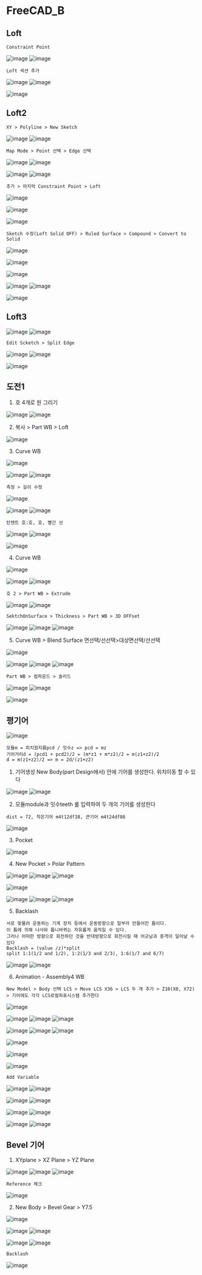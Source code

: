 FreeCAD_B
===========



Loft
------

`Constraint Point`

![image](https://user-images.githubusercontent.com/30430227/182529068-8890587b-2ba7-42db-a8fa-19fc0c2c9c55.png)
![image](https://user-images.githubusercontent.com/30430227/182529085-ada01dbb-8552-4ab8-ab0f-280ca1fb42ed.png)


`Loft 섹션 추가`

![image](https://user-images.githubusercontent.com/30430227/182529211-7c39eec4-bce3-46b1-953e-5d20ee2f129f.png)
![image](https://user-images.githubusercontent.com/30430227/182529243-81ae209b-36cd-4e29-8cb7-75907c56df04.png)

![image](https://user-images.githubusercontent.com/30430227/182529272-a4cad9c5-1a98-4129-8ccc-04dadedaaed3.png)


Loft2
---------

`XY > Polyline > New Sketch`

![image](https://user-images.githubusercontent.com/30430227/182529716-eed4b492-f345-411c-898a-22b746861584.png)
![image](https://user-images.githubusercontent.com/30430227/182530003-e29230eb-26c9-4cd6-9727-fb2387faaafa.png)

`Map Mode > Point 선택 > Edge 선택`

![image](https://user-images.githubusercontent.com/30430227/182530134-75e747fc-3cf2-47f8-a7bf-9a5b5fe10435.png)
![image](https://user-images.githubusercontent.com/30430227/182530219-3158b59b-e62c-467d-a94e-f3666229c3a4.png)

![image](https://user-images.githubusercontent.com/30430227/182530370-ee3c25bb-49b0-46fd-b6d6-ee90f263cfd5.png)
![image](https://user-images.githubusercontent.com/30430227/182530391-bc3dea8a-0209-4314-8988-0f0aaa2bd9ab.png)

`추가 > 마지막 Constraint Point > Loft`

![image](https://user-images.githubusercontent.com/30430227/182530790-e37b542e-53d5-452b-9453-ba05b04b90ea.png)

![image](https://user-images.githubusercontent.com/30430227/182531289-b852a5ba-437f-484f-95ee-adf7a932c693.png)

![image](https://user-images.githubusercontent.com/30430227/182531411-33ab520e-b375-43c2-9e3b-fc905ef498c2.png)


`Sketch 수정(Loft Solid OFF) > Ruled Surface > Compound > Convert to Solid`

![image](https://user-images.githubusercontent.com/30430227/182531473-ea9dcfa3-ef41-4b09-b87a-2b46f84f4c56.png)

![image](https://user-images.githubusercontent.com/30430227/182531949-fcac0360-da87-4914-bd1f-53f29a198d49.png)

![image](https://user-images.githubusercontent.com/30430227/182531619-cb368777-e3a9-40c4-a6f1-fbe5bb11a53a.png)

![image](https://user-images.githubusercontent.com/30430227/182532059-fd761963-ecf0-4e6c-b8d9-9ce496e5fa74.png)
![image](https://user-images.githubusercontent.com/30430227/182532084-96e61cd6-84b5-4307-a4fb-38b2921b9766.png)

![image](https://user-images.githubusercontent.com/30430227/182532222-0d79f901-58da-40c3-9ca4-faff11a4113f.png)



Loft3
-------

![image](https://user-images.githubusercontent.com/30430227/182532411-2dddfe41-2b26-4d14-9ff1-4c6a009e9864.png)
![image](https://user-images.githubusercontent.com/30430227/182532444-30172a38-78d6-4a59-8104-c7467cbe528a.png)


`Edit Scketch > Split Edge`

![image](https://user-images.githubusercontent.com/30430227/182532694-aedc720c-fedc-4981-95cb-cfd0fc1ed38d.png)
![image](https://user-images.githubusercontent.com/30430227/182532755-576c5537-d968-4fb6-8cf7-13f13bbdbac1.png)

![image](https://user-images.githubusercontent.com/30430227/182532778-289e7190-9c04-4df5-8511-ba556d294449.png)



도전1
------

1. 호 4개로 원 그리기

![image](https://user-images.githubusercontent.com/30430227/183540010-991cd999-1057-4591-baf2-51c3a275abe1.png)
![image](https://user-images.githubusercontent.com/30430227/183540044-dea3fe7d-e688-469d-95c1-c502eea33e73.png)


2. 복사 > Part WB > Loft

![image](https://user-images.githubusercontent.com/30430227/183540223-7740d12d-305f-41ae-b93d-dda0fd3593f4.png)


3. Curve WB

![image](https://user-images.githubusercontent.com/30430227/183540378-b1af62bd-4065-46bb-9aa7-1c164c4aa95d.png)

![image](https://user-images.githubusercontent.com/30430227/183540491-9f85c113-06c5-4115-b5c4-8e0991ad3d2a.png)
![image](https://user-images.githubusercontent.com/30430227/183540460-598c6d10-0995-417b-8d1b-0cad67f10517.png)


`측정 > 길이 수정`

![image](https://user-images.githubusercontent.com/30430227/183540650-3f4a93a4-456f-47ee-83a5-6335e1f8614d.png)

![image](https://user-images.githubusercontent.com/30430227/183540680-e9a33370-b8e5-4474-b7cb-12adc05a054f.png)
![image](https://user-images.githubusercontent.com/30430227/183540788-6ee5fa06-a5d1-4cca-adac-5da8cd65bf93.png)

`탄젠트 호:호, 호, 빨간 선`

![image](https://user-images.githubusercontent.com/30430227/183541367-0fc30960-d617-4614-bbeb-9cc0d9cd9cf9.png)
![image](https://user-images.githubusercontent.com/30430227/183541447-c93da99d-30df-45a8-a5b3-058bc81fd772.png)

![image](https://user-images.githubusercontent.com/30430227/183541499-e0044151-907c-47c8-9511-a0958f82d032.png)


4. Curve WB

![image](https://user-images.githubusercontent.com/30430227/183541817-a064e720-db29-4e79-9e51-e716991a4b6f.png)

![image](https://user-images.githubusercontent.com/30430227/183541871-68b0b0a5-cc8e-4020-a5f4-41d9f69bc08c.png)
![image](https://user-images.githubusercontent.com/30430227/183541989-84af3585-8922-43de-adeb-1f222adc7dd2.png)

`호 2 > Part WB > Extrude`

![image](https://user-images.githubusercontent.com/30430227/183542249-1f90e553-894b-41ba-bd9f-5393dbe87129.png)
![image](https://user-images.githubusercontent.com/30430227/183544263-69923caa-ed65-492e-8d77-6d88079dc9f6.png)


`SektchOnSurface > Thickness > Part WB > 3D OFFset`

![image](https://user-images.githubusercontent.com/30430227/183544384-6e380304-5412-4071-9cce-f9524579456c.png)
![image](https://user-images.githubusercontent.com/30430227/183544403-59a94f46-a1bd-4c7d-8637-278f671c4074.png)
![image](https://user-images.githubusercontent.com/30430227/183544733-e1d3d74b-8631-4f95-b2bd-92fcbecde744.png)


5. Curve WB > Blend Surface 면선택/선선택>대상면선택/선선택

![image](https://user-images.githubusercontent.com/30430227/183545618-90e0b523-3df0-4616-a507-e11e5e45d5f9.png)

![image](https://user-images.githubusercontent.com/30430227/183545633-e5bb363b-d069-467d-93ba-f95fd7d28ce9.png)
![image](https://user-images.githubusercontent.com/30430227/183545707-c527fedc-c367-49b0-9f56-12c84228199d.png)
![image](https://user-images.githubusercontent.com/30430227/183545737-cce69240-29d7-4721-bae4-3b861bc56a4a.png)

`Part WB > 컴파운드 > 솔리드`

![image](https://user-images.githubusercontent.com/30430227/183546268-4ee04099-ee08-4967-bc29-96d278b81577.png)
![image](https://user-images.githubusercontent.com/30430227/183546296-2fb1a99e-e4b6-4985-a102-8b6dca62430b.png)

![image](https://user-images.githubusercontent.com/30430227/183546462-9e400bdc-4988-4cb8-928e-d9c4fc693784.png)


평기어 
------

![image](https://user-images.githubusercontent.com/30430227/188043725-3e92f6b3-6d9b-4cc3-b9f8-26937dcc0c97.png)

```
모듈m = 피치원지름pcd / 잇수z => pcd = mz
기어거리d = (pcd1 + pcd2)/2 = (m*z1 + m*z2)/2 = m(z1+z2)/2
d = m(z1+z2)/2 => m = 2d/(z1+z2)
```

1. 기어생성 New Body(part Design에서) 안에 기어를 생성한다. 위치이동 할 수 있다

![image](https://user-images.githubusercontent.com/30430227/188039610-056caa31-c62a-4cae-bc79-4fac0c767fac.png)
![image](https://user-images.githubusercontent.com/30430227/188039678-64496055-0655-4570-8373-0d1fb4748ce8.png)

2. 모듈module과 잇수teeth 롤 입력하여 두 개의 기어를 생성한다

`dist = 72, 작은기어 m4t12df38, 큰기어 m4t24df86`

![image](https://user-images.githubusercontent.com/30430227/188040926-35dd3cba-5513-4a13-ae1c-ff1ea8873fae.png)

3. Pocket

![image](https://user-images.githubusercontent.com/30430227/188041344-b3e2a69c-1cc9-4313-9055-29d45b15a9e0.png)

4. New Pocket > Polar Pattern

![image](https://user-images.githubusercontent.com/30430227/188041575-6ca80e5b-d597-47bb-8d72-2bab303dc150.png)
![image](https://user-images.githubusercontent.com/30430227/188041603-2832bdd2-2fc8-40f7-9021-d2dbdc7af667.png)
![image](https://user-images.githubusercontent.com/30430227/188041619-b11e12bc-9039-4be8-a3a2-1be2e9790a74.png)

![image](https://user-images.githubusercontent.com/30430227/188041672-52811522-19af-498c-aa84-7be6c16f308a.png)

![image](https://user-images.githubusercontent.com/30430227/188042108-a49c50f9-e44a-4000-bfde-71d2b838390f.png)
![image](https://user-images.githubusercontent.com/30430227/188042130-0702b37f-3402-4d32-8250-ae4489ea04e2.png)
![image](https://user-images.githubusercontent.com/30430227/188042173-6f6e62e8-5555-4c0a-b616-4e0dc59cb25c.png)

5. Backlash

```
서로 맞물려 운동하는 기계 장치 등에서 운동방향으로 일부러 만들어진 틈이다.
이 틈에 의해 나사와 톱니바퀴는 자유롭게 움직일 수 있다.
그러나 어떠한 방향으로 회전하던 것을 반대방향으로 회전시킬 때 어긋남과 충격이 일어날 수 있다
Backlash = (value /z)*split
split 1:1(1/2 and 1/2), 1:2(1/3 and 2/3), 1:6(1/7 and 6/7)
```
![image](https://user-images.githubusercontent.com/30430227/188043417-fc59078c-2be9-4a71-8864-d162b9c7dcaf.png)
![image](https://user-images.githubusercontent.com/30430227/188043552-96370029-7ee5-4ff9-985a-cf17538005fe.png)


6. Animation - Assembly4 WB

`New Model > Body 선택 LCS > Move LCS X36 > LCS 두 개 추가 > Z10(X0, X72) > 기어에도 각각 LCS로컬좌표시스템 추가한다`

![image](https://user-images.githubusercontent.com/30430227/188045216-f2cd4d31-6fc3-4331-8af1-d707fc6b4146.png)

![image](https://user-images.githubusercontent.com/30430227/188045349-443d7a2c-b2ef-4a2d-847c-a16a7ffd5c22.png)
![image](https://user-images.githubusercontent.com/30430227/188045486-fd085467-0a14-45fc-a64e-83efb61958d2.png)
![image](https://user-images.githubusercontent.com/30430227/188045640-7a5b6ea9-bb83-4f3c-876f-a73f1467f25b.png)

![image](https://user-images.githubusercontent.com/30430227/188045403-497e3e73-85bb-425c-b51b-4f5c77aac839.png)
![image](https://user-images.githubusercontent.com/30430227/188045435-e37244a3-fbbe-46f6-a148-8f7c103329d7.png)
![image](https://user-images.githubusercontent.com/30430227/188045658-f48ff444-2994-4238-b90f-baf8906be7a7.png)

![image](https://user-images.githubusercontent.com/30430227/188045853-8c1a0c4c-c5ea-448f-bb4c-4b78789db0d0.png)

![image](https://user-images.githubusercontent.com/30430227/188046152-4f165bb0-7002-4401-8818-8072f4e0cd45.png)

![image](https://user-images.githubusercontent.com/30430227/188047538-a01e3124-2ef1-424e-b773-d411262ed3ae.png)

`Add Variable`

![image](https://user-images.githubusercontent.com/30430227/188048041-d1535a65-de66-429b-866a-f6a83153a18e.png)
![image](https://user-images.githubusercontent.com/30430227/188048022-8a72df60-43e4-4e50-99dd-5d7e4f86bc31.png)

![image](https://user-images.githubusercontent.com/30430227/188048169-c70c1756-02e5-4812-b606-2707a79b418f.png)
![image](https://user-images.githubusercontent.com/30430227/188048238-5a02fb23-f559-4126-a2c9-5af3e397e117.png)

![image](https://user-images.githubusercontent.com/30430227/188048274-59e42639-b1b4-4342-929c-d1d33c9a1afc.png)
![image](https://user-images.githubusercontent.com/30430227/188048397-82262327-2955-4313-911e-b4243ba73aca.png)

![image](https://user-images.githubusercontent.com/30430227/188048654-4b299e12-b0d6-40e8-827a-09bd6f404c68.png)
![image](https://user-images.githubusercontent.com/30430227/188049177-37975084-35fd-46a2-bdfa-7898fe2730c3.png)


Bevel 기어
-------------

1. XYplane > XZ Plane > YZ Plane

![image](https://user-images.githubusercontent.com/30430227/188050147-5a8fb0cf-fe9c-4d77-9b40-59fbcc62e0e5.png)
![image](https://user-images.githubusercontent.com/30430227/188050311-2344dbd6-752d-4bc5-a641-32307ca80035.png)
![image](https://user-images.githubusercontent.com/30430227/188050678-b71b0bf7-373a-4e07-992e-9e2367c81fb9.png)

`Reference 체크`

![image](https://user-images.githubusercontent.com/30430227/188050827-d3b250d2-e792-484b-afc4-ce703ba0edb4.png)

2. New Body > Bevel Gear > Y7.5 

![image](https://user-images.githubusercontent.com/30430227/188055426-a2804890-688e-4158-93d4-79d4fe29008f.png)

![image](https://user-images.githubusercontent.com/30430227/188055487-f8a023f5-2c2c-4562-84dd-c9236c8a281a.png)
![image](https://user-images.githubusercontent.com/30430227/188055469-034554d6-1d18-418a-b4c8-575c1fb7229a.png)

![image](https://user-images.githubusercontent.com/30430227/188055716-be7a3b9f-f9d3-483c-bb1e-8adbdc200765.png)
![image](https://user-images.githubusercontent.com/30430227/188055729-7b0fec5b-e940-4e33-a8a3-39c7342b3680.png)

`Backlash`

![image](https://user-images.githubusercontent.com/30430227/188056450-c800942e-9bb0-4a40-ae9a-a8623dd08355.png)







